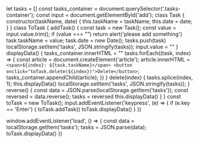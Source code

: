 let tasks = []
const tasks_container = document.querySelector('.tasks-container');
const input = document.getElementById('add');
class Task {
   constructor(taskName, date) {
      this.taskName = taskName;
      this.date = date;
   }
}
class ToTask {
   addTask() {
      const task = new Task();
      const value = input.value.trim();
      if (value === "") return alert('please add something')
      task.taskName = value;
      task.date = new Date();
      tasks.push(task)
      localStorage.setItem('tasks', JSON.stringify(tasks));
      input.value = ""
   }
   displayData() {
      tasks_container.innerHTML = ""
      tasks.forEach((task, index) => {
         const article = document.createElement('article');
         article.innerHTML = `
         <span>${index}: ${task.taskName}</span>
         <button onclick="toTask.delete(${index})">Delete</button>`;
         tasks_container.appendChild(article);
      })
   }
   delete(index) {
      tasks.splice(index, 1);
      this.displayData()
      localStorage.setItem('tasks', JSON.stringify(tasks));
   }
   reverse() {
      const data = JSON.parse(localStorage.getItem('tasks'));
      const reversed = data.reverse();
      tasks = reversed
      this.displayData()
   }
}
const toTask = new ToTask();
input.addEventListener('keypress', (e) => {
   if (e.key == 'Enter') {
      toTask.addTask()
      toTask.displayData()
   }
})

window.addEventListener('load', () => {
   const data = localStorage.getItem('tasks');
   tasks = JSON.parse(data);
   toTask.displayData()
})